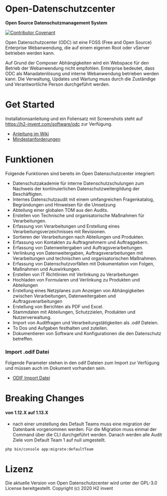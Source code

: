 # Open-Datenschutzcenter
__Open Source Datenschutzmanagement System__

[![Contributor Covenant](https://img.shields.io/badge/Contributor%20Covenant-v2.0%20adopted-ff69b4.svg)](code_of_conduct.md)

Open Datenschutzcenter (ODC) ist eine FOSS (Free and Open Source) Enterprise Webanwendung, die auf einem eigenen Root oder vServer betrieben werden kann.

Auf Grund der Composer Abhängigkeiten wird ein Webspace für den Betrieb der Webanwendung nicht empfohlen. Enterprise bedeutet, dass ODC als Manadatenlösung und interne Webanwendung betrieben werden kann. Die Verwaltung, Updates und Wartung muss durch die Zuständige und Verantwortliche Person durchgeführt werden.

# Get Started
Installationsanleitung und ein Foliensatz mit Screenshots steht auf https://h2-invent.com/software/odc zur Verfügung.
* [Anleitung im Wiki](https://github.com/H2-invent/open-datenschutzcenter/wiki/Get-Started)
* [Mindestanforderungen](https://github.com/H2-invent/open-datenschutzcenter/wiki/Mindestanforderungen-an-den-Server)

# Funktionen
Folgende Funktionen sind bereits im Open Datenschutzcenter integriert:
* Datenschutzakademie für interne Datenschutzschulungen zum Nachweis der kontinuierlichen Datenschutzweitergildung der Beschäftigten.
* Internes Datenschutzaudit mit einem umfangreichen Fragenkatalog, Begründungen und Hinweisen für die Umsetzung
* Abteilung einer globalen TOM aus den Audits.
* Erstellen von Technische und organisatorische Maßnahmen für Verarbeitungen.
* Erfassung von Verarbeitungen und Erstellung eines Verarbeitungsverzeichnisses mit Revisionen.
* Sortieren der Verarbeitungen nach Abteilungen und Produkten.
* Erfassung von Kontakten zu Auftragnehmern und Auftraggebern.
* Erfassung von Datenweitergaben und Auftragsverarbeitungen.
* Verlinkung von Datenweitergaben, Auftragsverarbeitungen mit Verarbeitungen und technischen und organisatorischen Maßnahmen.
* Erfassung von Datenschutzvorfällen mit Dokumentation von Folgen, Maßnahmen und Auswirkungen.
* Erstellen von IT Richtlinien mit Verlinkung zu Verarbeitungen
* Hochladen von Formularen und Verlinkung zu Produkten und Abteilungen
* Erstellung eines Netzplanes zum Anzeigen von Abhängigkeiten zwischen Verarbeitungen, Datenweitergaben und Auftragsverarbeitungen
* Erstellung von Berichten als PDF und Excel.
* Stammdaten mit Abteilungen, Schutzzielen, Produkten und Nutzerverwaltung.
* Import von Auditfragen und Verarbeitungstätigkeiten als .odif Dateien.
* To Dos und Aufgaben festhalten und zuteilen.
* Dokumentieren von Software und Konfigurationen die den Datenschutz betreffen.

### Import .odif Datei
Folgende Parameter stehen in den odif Dateien zum Import zur Verfügung und müssen auch im Dokument vorhanden sein.

* [ODIF Import Datei](https://github.com/H2-invent/open-datenschutzcenter/wiki/ODIF-Datei)

# Breaking Changes
#### von 1.12.X auf 1.13.X
* nach einer umstellung des Default Teams muss eine migration der Datenbank vorgenommen werden. Für die Migration muss einmal der Command über die CLI durchgeführt werden.
Danach werden alle Audit Ziele vom Default Team 1 auf null umgestellt.
````
php bin/console app:migrate:defaultTeam
````

# Lizenz
Die aktuelle Version von Open Datenschutzcenter wird unter der GPL-3.0 License bereitgestellt.
Copyright (c) 2020 H2 invent
